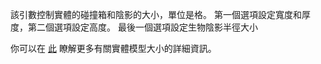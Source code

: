  該引數控制實體的碰撞箱和陰影的大小，單位是格。 第一個選項設定寬度和厚度，第二個選項設定高度。 最後一個選項設定生物陰影半徑大小

 你可以在 [此](https://mcreator.net/wiki/entity-model-sizes) 瞭解更多有關實體模型大小的詳細資訊。
